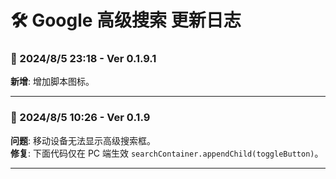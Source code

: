 # **🛠️ Google 高级搜索 更新日志**

### **📅 2024/8/5 23:18 - Ver 0.1.9.1**
**新增**: 增加脚本图标。

---

### **📅 2024/8/5 10:26 - Ver 0.1.9**
**问题**: 移动设备无法显示高级搜索框。  
**修复**: 下面代码仅在 PC 端生效 `searchContainer.appendChild(toggleButton)`。

---
